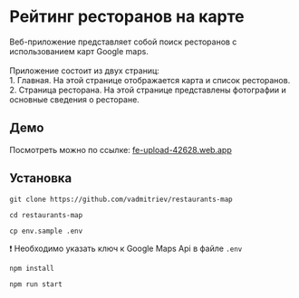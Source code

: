 # Рейтинг ресторанов на карте

Веб-приложение представляет собой поиск ресторанов с использованием карт Google maps. <br><br>
Приложение состоит из двух страниц:
  <br/> 1. Главная. На этой странице отображается карта и список ресторанов. 
  <br/> 2. Страница ресторана. На этой странице представлены фотографии и основные сведения о ресторане. 

## Демо

Посмотреть можно по ссылке: <a href="https://fe-upload-42628.web.app">fe-upload-42628.web.app</a>

## Установка

```console
git clone https://github.com/vadmitriev/restaurants-map
```

```console
cd restaurants-map
```
```console
cp env.sample .env
```

❗ Необходимо указать ключ к Google Maps Api в файле `.env`

```console
npm install
```

```console
npm run start
```

